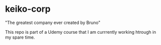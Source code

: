 # keiko-corp
"The greatest company ever created by Bruno"

This repo is part of a Udemy course that I am currrently working htrough in my spare time.
